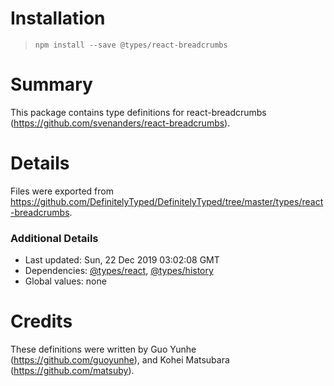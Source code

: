 # Installation
> `npm install --save @types/react-breadcrumbs`

# Summary
This package contains type definitions for react-breadcrumbs (https://github.com/svenanders/react-breadcrumbs).

# Details
Files were exported from https://github.com/DefinitelyTyped/DefinitelyTyped/tree/master/types/react-breadcrumbs.

### Additional Details
 * Last updated: Sun, 22 Dec 2019 03:02:08 GMT
 * Dependencies: [@types/react](https://npmjs.com/package/@types/react), [@types/history](https://npmjs.com/package/@types/history)
 * Global values: none

# Credits
These definitions were written by Guo Yunhe (https://github.com/guoyunhe), and Kohei Matsubara (https://github.com/matsuby).
